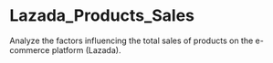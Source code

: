 # Lazada_Products_Sales
Analyze the factors influencing the total sales of products on the e-commerce platform (Lazada).
